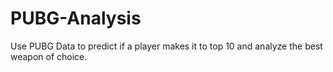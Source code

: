 # PUBG-Analysis
Use PUBG Data to predict if a player makes it to top 10 and analyze the best weapon of choice.
